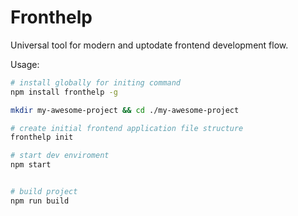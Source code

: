 # Fronthelp

Universal tool for modern and uptodate frontend development flow.

Usage:

```bash
# install globally for initing command
npm install fronthelp -g

mkdir my-awesome-project && cd ./my-awesome-project

# create initial frontend application file structure
fronthelp init

# start dev enviroment
npm start


# build project
npm run build
```

